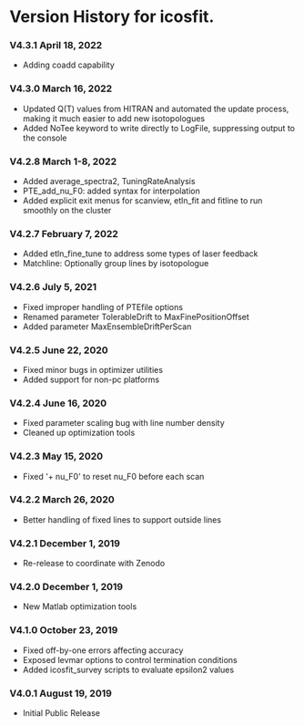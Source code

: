 # Version History for icosfit.

### V4.3.1 April 18, 2022

  * Adding coadd capability

### V4.3.0 March 16, 2022

  * Updated Q(T) values from HITRAN and automated the update process, making it much easier to add new isotopologues
  * Added NoTee keyword to write directly to LogFile, suppressing output to the console

### V4.2.8 March 1-8, 2022

  * Added average_spectra2, TuningRateAnalysis
  * PTE_add_nu_F0: added syntax for interpolation
  * Added explicit exit menus for scanview, etln_fit and fitline to run smoothly on the cluster

### V4.2.7 February 7, 2022

  * Added etln_fine_tune to address some types of laser feedback
  * Matchline: Optionally group lines by isotopologue

### V4.2.6 July 5, 2021

  * Fixed improper handling of PTEfile options
  * Renamed parameter TolerableDrift to MaxFinePositionOffset
  * Added parameter MaxEnsembleDriftPerScan

### V4.2.5 June 22, 2020

  * Fixed minor bugs in optimizer utilities
  * Added support for non-pc platforms
  
### V4.2.4 June 16, 2020

  * Fixed parameter scaling bug with line number density
  * Cleaned up optimization tools

### V4.2.3 May 15, 2020

  * Fixed '+ nu_F0' to reset nu_F0 before each scan

### V4.2.2 March 26, 2020

  * Better handling of fixed lines to support outside lines

### V4.2.1 December 1, 2019

  * Re-release to coordinate with Zenodo

### V4.2.0 December 1, 2019

  * New Matlab optimization tools

### V4.1.0 October 23, 2019

  * Fixed off-by-one errors affecting accuracy
  * Exposed levmar options to control termination conditions
  * Added icosfit_survey scripts to evaluate epsilon2 values

### V4.0.1 August 19, 2019

  * Initial Public Release
